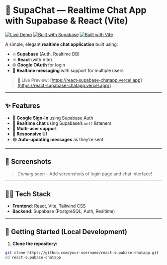# 💬 SupaChat — Realtime Chat App with Supabase & React (Vite)

[![Live Demo](https://img.shields.io/badge/Live-Demo-green)](https://react-supabase-chatapp.vercel.app/)
[![Built with Supabase](https://img.shields.io/badge/Built%20With-Supabase-3ECF8E?logo=supabase&logoColor=white)](https://supabase.com)
[![Built with Vite](https://img.shields.io/badge/Built%20With-Vite-646CFF?logo=vite&logoColor=white)](https://vitejs.dev)

A simple, elegant **realtime chat application** built using:

- 🔥 **Supabase** (Auth, Realtime DB)
- ⚛️ **React** (with Vite)
- 🌐 **Google OAuth** for login
- 💬 **Realtime messaging** with support for multiple users

> 🚀 Live Preview: [https://react-supabase-chatapp.vercel.app](https://react-supabase-chatapp.vercel.app/)

---

## ✨ Features

- 🔐 **Google Sign-In** using Supabase Auth
- 💬 **Realtime chat** using Supabase’s `on()` listeners
- 👥 **Multi-user support**
- 📱 **Responsive UI**
- 🟢 **Auto-updating messages** as they’re sent

---

## 📸 Screenshots

> _Coming soon_ – Add screenshots of login page and chat interface!

---

## 🧑‍💻 Tech Stack

- **Frontend**: React, Vite, Tailwind CSS 
- **Backend**: Supabase (PostgreSQL, Auth, Realtime)

---

## 🚀 Getting Started (Local Development)

1. **Clone the repository:**

```bash
git clone https://github.com/your-username/react-supabase-chatapp.git
cd react-supabase-chatapp
